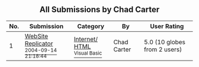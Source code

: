 ﻿<div align="center">

## All Submissions by Chad Carter

</div>

No.  | Submission | Category | By   | User Rating
---- | ---------- | -------- | ---- | -----------
1 | [WebSite Replicator<br /><sup>2004-09-14 21:18:44</sup>](https://github.com/Planet-Source-Code/chad-carter-website-replicator__1-56189) | [Internet/ HTML<br /><sup>Visual Basic</sup>](../ByCategory/internet-html__1-34.md) | Chad Carter | 5.0 (10 globes from 2 users)
